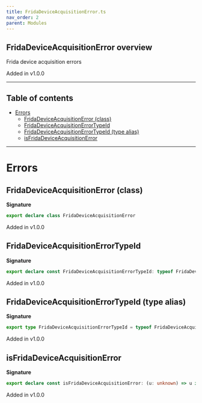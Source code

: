 ```yaml
---
title: FridaDeviceAcquisitionError.ts
nav_order: 2
parent: Modules
---
```


## FridaDeviceAcquisitionError overview

Frida device acquisition errors

Added in v1.0.0

---

<h2 class="text-delta">Table of contents</h2>

- [Errors](#errors)
  - [FridaDeviceAcquisitionError (class)](#fridadeviceacquisitionerror-class)
  - [FridaDeviceAcquisitionErrorTypeId](#fridadeviceacquisitionerrortypeid)
  - [FridaDeviceAcquisitionErrorTypeId (type alias)](#fridadeviceacquisitionerrortypeid-type-alias)
  - [isFridaDeviceAcquisitionError](#isfridadeviceacquisitionerror)

---

# Errors

## FridaDeviceAcquisitionError (class)

**Signature**

```ts
export declare class FridaDeviceAcquisitionError
```

Added in v1.0.0

## FridaDeviceAcquisitionErrorTypeId

**Signature**

```ts
export declare const FridaDeviceAcquisitionErrorTypeId: typeof FridaDeviceAcquisitionErrorTypeId
```

Added in v1.0.0

## FridaDeviceAcquisitionErrorTypeId (type alias)

**Signature**

```ts
export type FridaDeviceAcquisitionErrorTypeId = typeof FridaDeviceAcquisitionErrorTypeId
```

Added in v1.0.0

## isFridaDeviceAcquisitionError

**Signature**

```ts
export declare const isFridaDeviceAcquisitionError: (u: unknown) => u is FridaDeviceAcquisitionError
```

Added in v1.0.0
